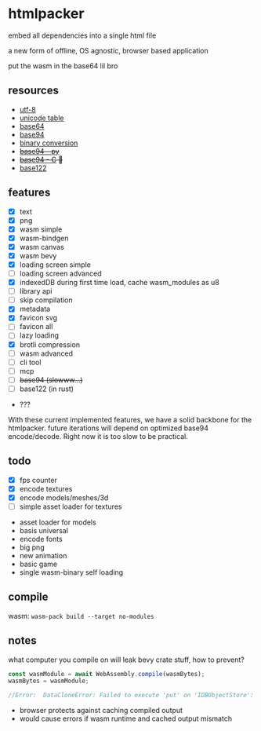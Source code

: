 # htmlpacker
embed all dependencies into a single html file

a new form of offline, OS agnostic, browser based application

put the wasm in the base64 lil bro

## resources
- [utf-8](https://en.wikipedia.org/wiki/UTF-8)
- [unicode table](https://www.utf8-chartable.de/)
- [base64](https://en.wikipedia.org/wiki/Base64)
- [base94](https://vorakl.com/articles/base94/)
- [binary conversion](https://vorakl.com/articles/stream-encoding/)
- ~~[base94 - py](https://github.com/vorakl/base94)~~
- ~~[base94 - C](https://gist.github.com/iso2022jp/4054241) 👀~~
- [base122](https://github.com/kevinAlbs/Base122)


## features
- [x] text
- [x] png
- [x] wasm simple
- [x] wasm-bindgen
- [x] wasm canvas
- [x] wasm bevy
- [x] loading screen simple
- [ ] loading screen advanced
- [x] indexedDB during first time load, cache wasm_modules as u8
- [ ] library api
- [ ] skip compilation
- [x] metadata
- [x] favicon svg
- [ ] favicon all
- [ ] lazy loading
- [x] brotli compression
- [ ] wasm advanced
- [ ] cli tool
- [ ] mcp
- [ ] ~~base94 (slowww...)~~
- [ ] base122 (in rust)
- ???

With these current implemented features, we have a solid backbone for the htmlpacker. future iterations will depend on optimized base94 encode/decode. Right now it is too slow to be practical.

## todo
- [x] fps counter
- [x] encode textures
- [x] encode models/meshes/3d
- [ ] simple asset loader for textures
- asset loader for models
- basis universal 
- encode fonts
- big png
- new animation
- basic game
- single wasm-binary self loading

## compile
wasm: `wasm-pack build --target no-modules`

## notes
what computer you compile on will leak bevy crate stuff, how to prevent?

```js
const wasmModule = await WebAssembly.compile(wasmBytes);
wasmBytes = wasmModule;

//Error:  DataCloneError: Failed to execute 'put' on 'IDBObjectStore': A WebAssembly.Module can not be serialized for storage.
```
- browser protects against caching compiled output
- would cause errors if wasm runtime and cached output mismatch







